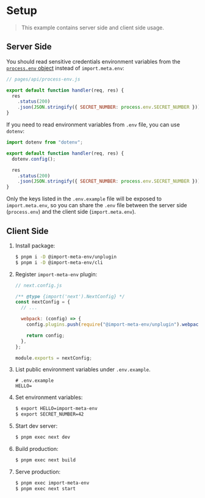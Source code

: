 # Setup

> This example contains server side and client side usage.

## Server Side

You should read sensitive credentials environment variables from the [`process.env` object](https://nodejs.org/dist/latest-v8.x/docs/api/process.html#process_process_env) instead of `import.meta.env`:

```js
// pages/api/process-env.js

export default function handler(req, res) {
  res
    .status(200)
    .json(JSON.stringify({ SECRET_NUMBER: process.env.SECRET_NUMBER }));
}
```

If you need to read environment variables from `.env` file, you can use `dotenv`:

```js
import dotenv from "dotenv";

export default function handler(req, res) {
  dotenv.config();

  res
    .status(200)
    .json(JSON.stringify({ SECRET_NUMBER: process.env.SECRET_NUMBER }));
}
```

Only the keys listed in the `.env.example` file will be exposed to `import.meta.env`, so you can share the `.env` file between the server side (`process.env`) and the client side (`import.meta.env`).

## Client Side

1. Install package:

   ```sh
   $ pnpm i -D @import-meta-env/unplugin
   $ pnpm i -D @import-meta-env/cli
   ```

1. Register `import-meta-env` plugin:

   ```js
   // next.config.js

   /** @type {import('next').NextConfig} */
   const nextConfig = {
     // ...

     webpack: (config) => {
       config.plugins.push(require("@import-meta-env/unplugin").webpack());

       return config;
     },
   };

   module.exports = nextConfig;
   ```

1. List public environment variables under `.env.example`.

   ```
   # .env.example
   HELLO=
   ```

1. Set environment variables:

   ```sh
   $ export HELLO=import-meta-env
   $ export SECRET_NUMBER=42
   ```

1. Start dev server:

   ```sh
   $ pnpm exec next dev
   ```

1. Build production:

   ```sh
   $ pnpm exec next build
   ```

1. Serve production:

   ```sh
   $ pnpm exec import-meta-env
   $ pnpm exec next start
   ```
